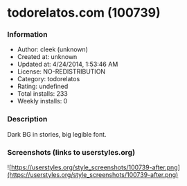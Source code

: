 # todorelatos.com (100739)

### Information
- Author: cleek (unknown)
- Created at: unknown
- Updated at: 4/24/2014, 1:53:46 AM
- License: NO-REDISTRIBUTION
- Category: todorelatos
- Rating: undefined
- Total installs: 233
- Weekly installs: 0


### Description
Dark BG in stories, big legible font.


### Screenshots (links to userstyles.org)
![https://userstyles.org/style_screenshots/100739-after.png](https://userstyles.org/style_screenshots/100739-after.png)


